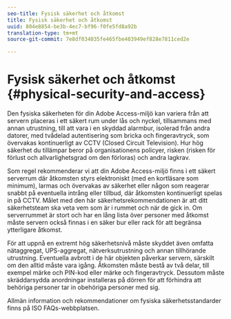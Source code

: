 ```yaml
---
seo-title: Fysisk säkerhet och åtkomst
title: Fysisk säkerhet och åtkomst
uuid: 804e8854-be3b-4ec7-bf96-f0fe5fd8a92b
translation-type: tm+mt
source-git-commit: 7e8df034035fe465fbe403949ef828e7811ced2e

---
```



# Fysisk säkerhet och åtkomst {#physical-security-and-access}

Den fysiska säkerheten för din Adobe Access-miljö kan variera från att servern placeras i ett säkert rum under lås och nyckel, tillsammans med annan utrustning, till att vara i en skyddad alarmbur, isolerad från andra datorer, med tvådelad autentisering som bricka och fingeravtryck, som övervakas kontinuerligt av CCTV (Closed Circuit Television). Hur hög säkerhet du tillämpar beror på organisationens policyer, risken (risken för förlust och allvarlighetsgrad om den förloras) och andra lagkrav.

Som regel rekommenderar vi att din Adobe Access-miljö finns i ett säkert serverrum där åtkomsten styrs elektroniskt (med en kortläsare som minimum), larmas och övervakas av säkerhet eller någon som reagerar snabbt på eventuella intrång eller tillbud, där åtkomsten kontinuerligt spelas in på CCTV. Målet med den här säkerhetsrekommendationen är att ditt säkerhetsteam ska veta vem som är i rummet och när de gick in. Om serverrummet är stort och har en lång lista över personer med åtkomst måste servern också finnas i en säker bur eller rack för att begränsa ytterligare åtkomst.

För att uppnå en extremt hög säkerhetsnivå måste skyddet även omfatta nätaggregat, UPS-aggregat, nätverksutrustning och annan tillhörande utrustning. Eventuella avbrott i de här objekten påverkar servern, särskilt om den alltid måste vara igång. Åtkomsten måste bestå av två delar, till exempel märke och PIN-kod eller märke och fingeravtryck. Dessutom måste skräddarsydda anordningar installeras på dörren för att förhindra att behöriga personer tar in obehöriga personer med sig.

Allmän information och rekommendationer om fysiska säkerhetsstandarder finns på ISO FAQs-webbplatsen.
